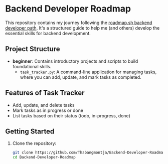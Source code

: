 # Backend Developer Roadmap

This repository contains my journey following the [roadmap.sh backend developer path](https://roadmap.sh/). It's a structured guide to help me (and others) develop the essential skills for backend development. 

## Project Structure

- **beginner**: Contains introductory projects and scripts to build foundational skills.
  - `task_tracker.py`: A command-line application for managing tasks, where you can add, update, and mark tasks as completed.

## Features of Task Tracker
- Add, update, and delete tasks
- Mark tasks as in progress or done
- List tasks based on their status (todo, in-progress, done)

## Getting Started

1. Clone the repository:
   ```bash
   git clone https://github.com/Thabangmontja/Backend-Developer-Roadmap.git
   cd Backend-Developer-Roadmap
